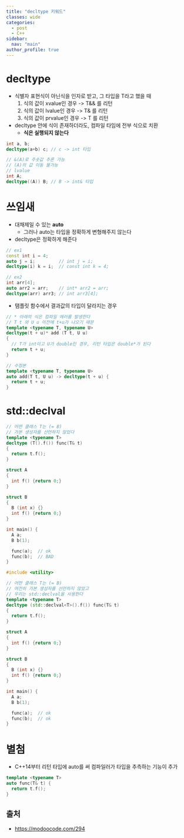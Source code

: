 ```yaml
---
title: "decltype 키워드"
classes: wide
categories: 
  - post
  - C++
sidebar:
  nav: "main"
author_profile: true
---
```


# decltype
* 식별자 표현식이 아닌식을 인자로 받고, 그 타입을 T라고 했을 때
  1. 식의 값이 xvalue인 경우 -> T&& 를 리턴
  2. 식의 값이 lvalue인 경우 -> T& 를 리턴
  3. 식의 값이 prvalue인 경우 -> T 를 리턴
* decltype 안에 식이 존재하더라도, 컴파일 타임에 전부 식으로 치환
  * **식은 실행되지 않는다**

```c++
int a, b;
decltype(a+b) c; // c -> int 타입

// &(A)로 주솟값 추론 가능
// (A)의 값 이동 불가능
// lvalue
int A;
decltype((A)) B; // B -> int& 타입
```

# 쓰임새
* 대채제일 수 있는 **auto**
  * 그러나 auto는 타입을 정확하게 변형해주지 않는다
* decltype은 정확하게 해준다

```c++
// ex1
const int i = 4;
auto j = i;         // int j = i;
decltype(i) k = i;  // const int k = 4;

// ex2
int arr[4];
auto arr2 = arr;    // int* arr2 = arr;
decltype(arr) arr3; // int arr3[4];
```

* 탬플릿 함수에서 결과값의 타입이 달라지는 경우

```c++
// * 아래의 식은 컴파일 에러를 발생한다
// T t 와 U u 이전에 t+u가 나오기 때문 
template <typename T, typename U>
decltype(t + u)* add (T t, U u)
{
  // T가 int이고 U가 double인 경우, 리턴 타입은 double*가 된다
  return t + u;
}

// 수정본
template <typename T, typename U>
auto add(T t, U u) -> decltype(t + u) {
  return t + u;
}
```

# std::declval

```c++
// 어떤 클래스 T는 (= B)
// 가본 생성자를 선언하지 않았다
template <typename T>
decltype (T().f()) func(T& t)
{
  return t.f();
}

struct A
{
  int f() {return 0;}
}

struct B
{
  B (int x) {}
  int f() {return 0;}
}

int main() {
  A a;
  B b(1);

  func(a);  // ok
  func(b);  // BAD
}
```

```c++
#include <utility>

// 어떤 클래스 T는 (= B)
// 여전히 가본 생성자를 선언하지 않았고
// 우리는 std::declval을 사용한다
template <typename T>
decltype (std::declval<T>().f()) func(T& t)
{
  return t.f();
}

struct A
{
  int f() {return 0;}
}

struct B
{
  B (int x) {}
  int f() {return 0;}
}

int main() {
  A a;
  B b(1);

  func(a);  // ok
  func(b);  // ok
}
```
# 별첨
* C++14부터 리턴 타입에 auto를 써 컴파일러가 타입을 추측하는 기능이 추가

```c++
template <typename T>
auto func(T& t) {
  return t.f();
}
```

## 출처   
* <https://modoocode.com/294>
